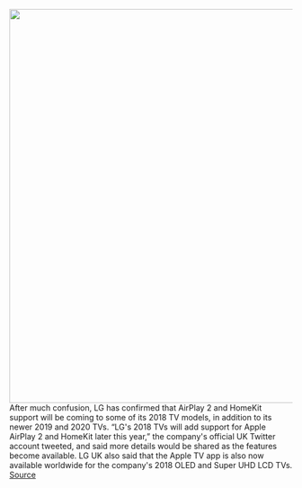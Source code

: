 <img src='https://cdn.vox-cdn.com/thumbor/nw4AyHM7Bqk1Wd9ZXJWnzvPyjRs=/0x0:1820x1213/1200x800/filters:focal(765x462:1055x752)/cdn.vox-cdn.com/uploads/chorus_image/image/67365116/DSCF2744.1515426555.0.jpg' width='700px' /><br/>
After much confusion, LG has confirmed that AirPlay 2 and HomeKit support will be coming to some of its 2018 TV models, in addition to its newer 2019 and 2020 TVs. “LG's 2018 TVs will add support for Apple AirPlay 2 and HomeKit later this year,” the company's official UK Twitter account tweeted, and said more details would be shared as the features become available. LG UK also said that the Apple TV app is also now available worldwide for the company's 2018 OLED and Super UHD LCD TVs.
<a href='https://www.theverge.com/2020/9/7/21425862/lg-2018-tv-airplay-2-homekit-support-oled-super-uhd'> Source <a/>